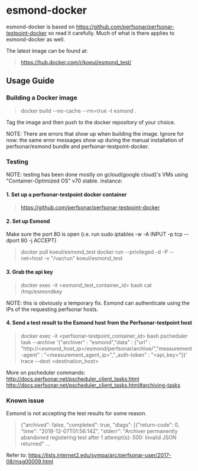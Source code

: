 # esmond-docker
esmond-docker is based on https://github.com/perfsonar/perfsonar-testpoint-docker so read it carefully. Much of what is there applies to esmond-docker as well.

The latest image can be found at:
> https://hub.docker.com/r/koeul/esmond_test/

## Usage Guide

### Building a Docker image
> docker build --no-cache --rm=true -t esmond .

Tag the image and then push to the docker repository of your choice.

NOTE: There are errors that show up when building the image. Ignore for now: the same error messages show up during the manual installation of perfsonar/esmond bundle and perfsonar-testpoint-docker.


### Testing
NOTE: testing has been done mostly on gcloud(google cloud)'s VMs using "Container-Optimized OS" v70 stable. instance:


#### 1. Set up a perfsonar-testpoint docker container
> https://github.com/perfsonar/perfsonar-testpoint-docker

#### 2. Set up Esmond
Make sure the port 80 is open (i.e. run sudo iptables -w -A INPUT -p tcp --dport 80 -j ACCEPT)
> docker pull koeul/esmond_test
> docker run --privileged -d -P --net=host -v "/var/run" koeul/esmond_test

#### 3. Grab the api key
> docker exec -it <esmond_test_container_id> bash
> cat /tmp/esmondkey

NOTE: this is obviously a temporary fix. Esmond can authenticate using the IPs of the requesting perfsonar hosts.

#### 4. Send a test result to the Esmond host from the Perfsonar-testpoint host
> docker exec -it <perfsonar-testpoint_container_id> bash
> pscheduler task --archive '{"archiver" : "esmond","data" : {"url" : "http://<esmond_host_ip>/esmond/perfsonar/archive/","measurement-agent" : "<measurement_agent_ip>","_auth-token" : "<api_key>"}}' trace --dest <destination_host>

More on pscheduler commands:
http://docs.perfsonar.net/pscheduler_client_tasks.html
http://docs.perfsonar.net/pscheduler_client_tasks.html#archiving-tasks


### Known issue
Esmond is not accepting the test results for some reason.
> {"archived": false, "completed": true, "diags": [{"return-code": 0, "time": "2018-12-07T01:56:14Z", "stderr": "Archiver permanently abandoned registering test after 1 attempt(s): 500: Invalid JSON returned" ...

Refer to:
https://lists.internet2.edu/sympa/arc/perfsonar-user/2017-08/msg00009.html
